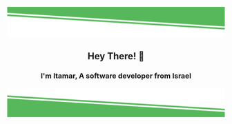 ![alt text](./images/top-decoration.svg)

<h2 align="center">Hey There! 👋</h2>
<h3 align="center">I'm Itamar, A software developer from Israel</h3>


![alt text](./images/bottom-decoration.svg)
